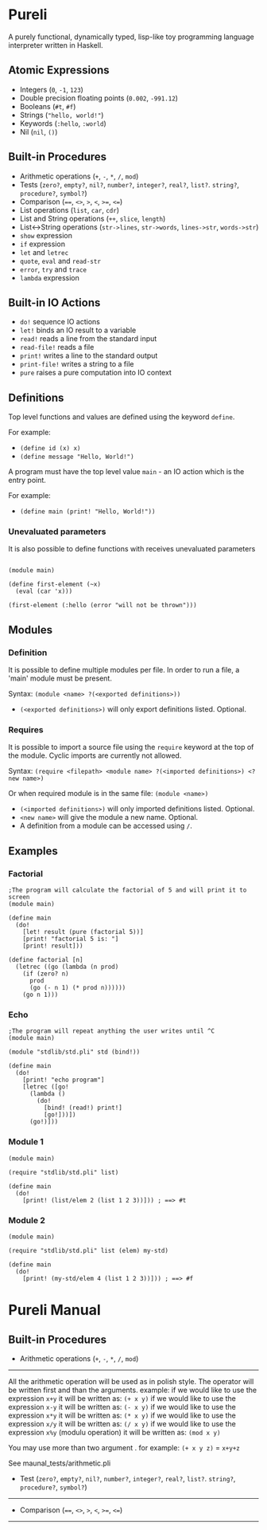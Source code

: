 Pureli
=========

A purely functional, dynamically typed, lisp-like toy programming language interpreter written in Haskell.


Atomic Expressions
------------------

- Integers (`0`, `-1`, `123`)
- Double precision floating points (`0.002`, `-991.12`)
- Booleans (`#t`, `#f`)
- Strings (`"hello, world!"`)
- Keywords (`:hello`, `:world`)
- Nil (`nil`, `()`)

Built-in Procedures
-------------------

- Arithmetic operations (`+`, `-`, `*`, `/`, `mod`)
- Tests (`zero?`, `empty?`, `nil?`, `number?`, `integer?`, `real?`, `list?`. `string?`, `procedure?`, `symbol?`)
- Comparison (`==`, `<>`, `>`, `<`, `>=`, `<=`)
- List operations (`list`, `car`, `cdr`)
- List and String operations (`++`, `slice`, `length`)
- List<->String operations (`str->lines`, `str->words`, `lines->str`, `words->str`)
- `show` expression
- `if` expression
- `let` and `letrec`
- `quote`, `eval` and `read-str`
- `error`, `try` and `trace`
- `lambda` expression

Built-in IO Actions
-------------------

- `do!` sequence IO actions
- `let!` binds an IO result to a variable
- `read!` reads a line from the standard input
- `read-file!` reads a file
- `print!` writes a line to the standard output
- `print-file!` writes a string to a file
- `pure` raises a pure computation into IO context


Definitions
-----------

Top level functions and values are defined using the keyword `define`.

For example:

- `(define id (x) x)`
- `(define message "Hello, World!")`


A program must have the top level value `main` - an IO action which is the entry point.

For example:

- `(define main (print! "Hello, World!"))`


### Unevaluated parameters

It is also possible to define functions with receives unevaluated parameters

```rkt

(module main)

(define first-element (~x)
  (eval (car 'x)))

(first-element (:hello (error "will not be thrown")))

```

Modules
-------

### Definition

It is possible to define multiple modules per file. In order to run a file, a 'main' module must be present.

Syntax: `(module <name> ?(<exported definitions>))`

- `(<exported definitions>)` will only export definitions listed. Optional.



### Requires

It is possible to import a source file using the `require` keyword at the top of the module. Cyclic imports are currently not allowed.

Syntax: `(require <filepath> <module name> ?(<imported definitions>) <?new name>)`

Or when required module is in the same file: `(module <name>)`

- `(<imported definitions>)` will only imported definitions listed. Optional.
- `<new name>` will give the module a new name. Optional.
- A definition from a module can be accessed using `/`.


Examples
--------

### Factorial

```rkt
;The program will calculate the factorial of 5 and will print it to screen
(module main)

(define main
  (do!
    [let! result (pure (factorial 5))]
    [print! "factorial 5 is: "]
    [print! result]))

(define factorial [n]
  (letrec ((go (lambda (n prod)
    (if (zero? n)
      prod
      (go (- n 1) (* prod n))))))
    (go n 1)))

```

### Echo

```rkt
;The program will repeat anything the user writes until ^C
(module main)

(module "stdlib/std.pli" std (bind!))

(define main
  (do!
    [print! "echo program"]
    [letrec ([go!
      (lambda ()
        (do!
          [bind! (read!) print!]
          [go!]))])
      (go!)]))
```

### Module 1

```rkt
(module main)

(require "stdlib/std.pli" list)

(define main
  (do!
    [print! (list/elem 2 (list 1 2 3))])) ; ==> #t
```


### Module 2

```rkt
(module main)

(require "stdlib/std.pli" list (elem) my-std)

(define main
  (do!
    [print! (my-std/elem 4 (list 1 2 3))])) ; ==> #f

```


Pureli Manual
=========

Built-in Procedures
-------------------

- Arithmetic operations (`+`, `-`, `*`, `/`, `mod`)
-------------------
All the arithmetic operation will be used as in polish style. The operator will be written first and than the arguments.
example:
if we would like to use the expression `x+y` it will be written as:
`(+ x y)`
if we would like to use the expression `x-y` it will be written as:
`(- x y)`
if we would like to use the expression `x*y` it will be written as:
`(* x y)`
if we would like to use the expression `x/y` it will be written as:
`(/ x y)`
if we would like to use the expression `x%y` (modulu operation) it will be written as:
`(mod x y)`

You may use more than two argument . for example:
`(+ x y z)` = `x+y+z`

See maunal_tests/arithmetic.pli


- Test (`zero?`, `empty?`, `nil?`, `number?`, `integer?`, `real?`, `list?`. `string?`, `procedure?`, `symbol?`)
-------------------

- Comparison (`==`, `<>`, `>`, `<`, `>=`, `<=`)
-------------------




